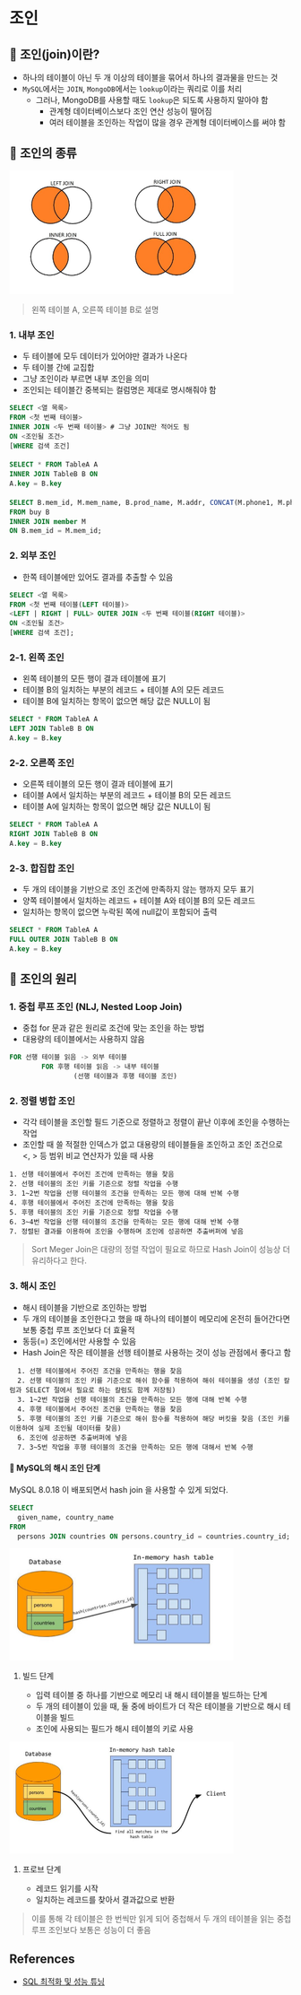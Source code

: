 # 조인

## 🤔 조인(join)이란?

- 하나의 테이블이 아닌 두 개 이상의 테이블을 묶어서 하나의 결과물을 만드는 것
- `MySQL`에서는 `JOIN`, `MongoDB`에서는 `lookup`이라는 쿼리로 이를 처리
  - 그러나, MongoDB를 사용할 때도 `lookup`은 되도록 사용하지 말아야 함
    - 관계형 데이터베이스보다 조인 연산 성능이 떨어짐
    - 여러 테이블을 조인하는 작업이 많을 경우 관계형 데이터베이스를 써야 함

## 📍 조인의 종류

<img src="images/join.png" width="400" height="220">

> 왼쪽 테이블 A, 오른쪽 테이블 B로 설명

### 1. 내부 조인

- 두 테이블에 모두 데이터가 있어야만 결과가 나온다
- 두 테이블 간에 교집합
- 그냥 조인이라 부르면 내부 조인을 의미
- 조인되는 테이블간 중복되는 컬럼명은 제대로 명시해줘야 함

```SQL
SELECT <열 목록>
FROM <첫 번째 테이블>
INNER JOIN <두 번째 테이블> # 그냥 JOIN만 적어도 됨
ON <조인될 조건>
[WHERE 검색 조건]

SELECT * FROM TableA A
INNER JOIN TableB B ON
A.key = B.key

SELECT B.mem_id, M.mem_name, B.prod_name, M.addr, CONCAT(M.phone1, M.phone2) AS '연락처'
FROM buy B
INNER JOIN member M
ON B.mem_id = M.mem_id;
```

### 2. 외부 조인

- 한쪽 테이블에만 있어도 결과를 추출할 수 있음

```SQL
SELECT <열 목록>
FROM <첫 번째 테이블(LEFT 테이블)>
<LEFT | RIGHT | FULL> OUTER JOIN <두 번째 테이블(RIGHT 테이블)>
ON <조인될 조건>
[WHERE 검색 조건];
```

### 2-1. 왼쪽 조인

- 왼쪽 테이블의 모든 행이 결과 테이블에 표기
- 테이블 B의 일치하는 부분의 레코드 + 테이블 A의 모든 레코드
- 테이블 B에 일치하는 항목이 없으면 해당 값은 NULL이 됨

```SQL
SELECT * FROM TableA A
LEFT JOIN TableB B ON
A.key = B.key
```

### 2-2. 오른쪽 조인

- 오른쪽 테이블의 모든 행이 결과 테이블에 표기
- 테이블 A에서 일치하는 부분의 레코드 + 테이블 B의 모든 레코드
- 테이블 A에 일치하는 항목이 없으면 해당 값은 NULL이 됨

```SQL
SELECT * FROM TableA A
RIGHT JOIN TableB B ON
A.key = B.key
```

### 2-3. 합집합 조인

- 두 개의 테이블을 기반으로 조인 조건에 만족하지 않는 행까지 모두 표기
- 양쪽 테이블에서 일치하는 레코드 + 테이블 A와 테이블 B의 모든 레코드
- 일치하는 항목이 없으면 누락된 쪽에 null값이 포함되어 출력

```SQL
SELECT * FROM TableA A
FULL OUTER JOIN TableB B ON
A.key = B.key
```

## 📍 조인의 원리

### 1. 중첩 루프 조인 (NLJ, Nested Loop Join)

- 중첩 for 문과 같은 원리로 조건에 맞는 조인을 하는 방법
- 대용량의 테이블에서는 사용하지 않음

```SQL
FOR 선행 테이블 읽음 -> 외부 테이블
        FOR 후행 테이블 읽음 -> 내부 테이블
                (선행 테이블과 후행 테이블 조인)
```

### 2. 정렬 병합 조인

- 각각 테이블을 조인할 필드 기준으로 정렬하고 정렬이 끝난 이후에 조인을 수행하는 작업
- 조인할 때 쓸 적절한 인덱스가 없고 대용량의 테이블들을 조인하고 조인 조건으로 <, > 등 범위 비교 연산자가 있을 때 사용

```
1. 선행 테이블에서 주어진 조건에 만족하는 행을 찾음
2. 선행 테이블의 조인 키를 기준으로 정렬 작업을 수행
3. 1~2번 작업을 선행 테이블의 조건을 만족하는 모든 행에 대해 반복 수행
4. 후행 테이블에서 주어진 조건에 만족하는 행을 찾음
5. 후행 테이블의 조인 키를 기준으로 정렬 작업을 수행
6. 3~4번 작업을 선행 테이블의 조건을 만족하는 모든 행에 대해 반복 수행
7. 정렬된 결과를 이용하여 조인을 수행하며 조인에 성공하면 추출버퍼에 넣음
```

> Sort Meger Join은 대량의 정렬 작업이 필요로 하므로 Hash Join이 성능상 더 유리하다고 한다.

### 3. 해시 조인

- 해시 테이블을 기반으로 조인하는 방법
- 두 개의 테이블을 조인한다고 했을 때 하나의 테이블이 메모리에 온전히 들어간다면 보통 중첩 루프 조인보다 더 효율적
- 동등(=) 조인에서만 사용할 수 있음
- Hash Join은 작은 테이블을 선행 테이블로 사용하는 것이 성능 관점에서 좋다고 함

```
  1. 선행 테이블에서 주어진 조건을 만족하는 행을 찾음
  2. 선행 테이블의 조인 키를 기준으로 해쉬 함수를 적용하여 해쉬 테이블을 생성 (조인 칼럼과 SELECT 절에서 필요로 하는 칼럼도 함께 저장됨)
  3. 1~2번 작업을 선행 테이블의 조건을 만족하는 모든 행에 대해 반복 수행
  4. 후행 테이블에서 주어진 조건을 만족하는 행을 찾음
  5. 후행 테이블의 조인 키를 기준으로 해쉬 함수를 적용하여 해당 버킷을 찾음 (조인 키를 이용하여 실제 조인될 데이터를 찾음)
  6. 조인에 성공하면 추출버퍼에 넣음
  7. 3~5번 작업을 후행 테이블의 조건을 만족하는 모든 행에 대해서 반복 수행
```

#### 🤔 MySQL의 해시 조인 단계

MySQL 8.0.18 이 배포되면서 hash join 을 사용할 수 있게 되었다.

```SQL
SELECT
  given_name, country_name
FROM
  persons JOIN countries ON persons.country_id = countries.country_id;
```

<img src="images/hash_build.png" width="400" height="200">

1. 빌드 단계

   - 입력 테이블 중 하나를 기반으로 메모리 내 해시 테이블을 빌드하는 단계
   - 두 개의 테이블이 있을 때, 둘 중에 바이트가 더 작은 테이블을 기반으로 해시 테이블을 빌드
   - 조인에 사용되는 필드가 해시 테이블의 키로 사용

<img src="images/hash_probe.png" width="400" height="200">

1. 프로브 단계

   - 레코드 읽기를 시작
   - 일치하는 레코드를 찾아서 결과값으로 반환

> 이를 통해 각 테이블은 한 번씩만 읽게 되어 중첩해서 두 개의 테이블을 읽는 중첩 루프 조인보다 보통은 성능이 더 좋음

## References

- [SQL 최적화 및 성능 튜닝](https://qwefgh90.github.io/sphinx/database/sql_optimize.html)
